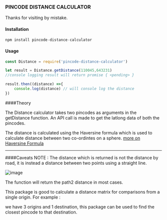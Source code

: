 ### PINCODE DISTANCE CALCULATOR

Thanks for visiting by mistake.

#### Installation

```js
npm install pincode-distance-calculator
```

#### Usage

```js
const Distance = require('pincode-distance-calculator')

let result = Distance.getDistance(110045,643231) 
//console logging result will return promise { <pending> }

result.then((distance) =>{
    console.log(distance) // will console log the distance
})
```

####Theory

The Distance calculator takes two pincodes as arguments in the getDistance function.
An API call is made to get the latlong data of both the pincodes.

The distance is calculated using the Haversine formula which is used to calculate distance between two co-ordintes on a sphere.
[more on Haversine Formula](https://en.wikipedia.org/wiki/Haversine_formula)

<hr>


####Caveats
NOTE : The distance which is returned is not the distance by road, it is instead a distance between two points using a straight line.

![image](https://qph.fs.quoracdn.net/main-qimg-f162f269d994dd060ef9e95cca7b294a)


The function will return the path2 distance in most cases.

This package is good to calculate a distance matrix for comparisons from a single origin.
For example : 

we have 3 origins and 1 destination, this package can be used to find the closest pincode to that destination.